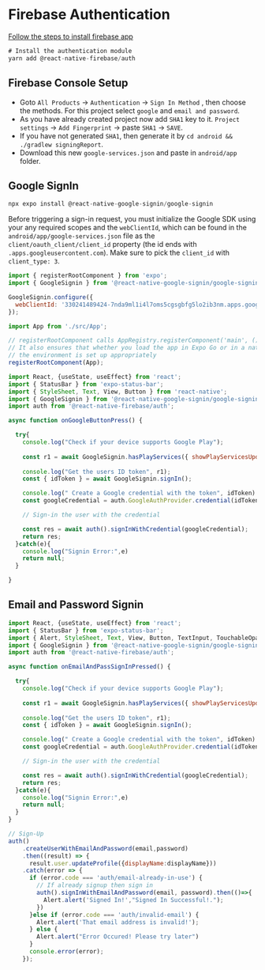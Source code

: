 # Firebase Authentication

[Follow the steps to install firebase app](https://github.com/subrataindia/React-Native-Course-V1/blob/main/extra/bare-react-native-expo-managed-fcm.md#install-firebase-app)

```js
# Install the authentication module
yarn add @react-native-firebase/auth
```

## Firebase Console Setup

- Goto `All Products` -> `Authentication` -> `Sign In Method` , then choose the methods. For this project select `google` and `email and password`.
- As you have already created project now add `SHA1` key to it. `Project settings` -> `Add Fingerprint` -> paste `SHA1` -> `SAVE`.
- If you have not generated `SHA1`, then generate it by `cd android && ./gradlew signingReport`.
- Download this new `google-services.json` and paste in `android/app` folder.

## Google SignIn

```js
npx expo install @react-native-google-signin/google-signin
```

Before triggering a sign-in request, you must initialize the Google SDK using your any required scopes and the `webClientId`, which can be found in the `android/app/google-services.json` file as the `client/oauth_client/client_id` property (the id ends with `.apps.googleusercontent.com`). Make sure to pick the `client_id` with `client_type: 3`.

```js
import { registerRootComponent } from 'expo';
import { GoogleSignin } from '@react-native-google-signin/google-signin';

GoogleSignin.configure({
  webClientId: '330241489424-7nda9ml1i4l7oms5cgsgbfg5lo2ib3nm.apps.googleusercontent.com',
});

import App from './src/App';

// registerRootComponent calls AppRegistry.registerComponent('main', () => App);
// It also ensures that whether you load the app in Expo Go or in a native build,
// the environment is set up appropriately
registerRootComponent(App);
```

```js
import React, {useState, useEffect} from 'react';
import { StatusBar } from 'expo-status-bar';
import { StyleSheet, Text, View, Button } from 'react-native';
import { GoogleSignin } from '@react-native-google-signin/google-signin';
import auth from '@react-native-firebase/auth';

async function onGoogleButtonPress() {

  try{
    console.log("Check if your device supports Google Play");
  
    const r1 = await GoogleSignin.hasPlayServices({ showPlayServicesUpdateDialog: true });
  
    console.log("Get the users ID token", r1);
    const { idToken } = await GoogleSignin.signIn();

    console.log(" Create a Google credential with the token", idToken)
    const googleCredential = auth.GoogleAuthProvider.credential(idToken);

    // Sign-in the user with the credential

    const res = await auth().signInWithCredential(googleCredential);
    return res;
  }catch(e){
    console.log("Signin Error:",e)
    return null;
  }

}

```

## Email and Password Signin

```js
import React, {useState, useEffect} from 'react';
import { StatusBar } from 'expo-status-bar';
import { Alert, StyleSheet, Text, View, Button, TextInput, TouchableOpacity } from 'react-native';
import { GoogleSignin } from '@react-native-google-signin/google-signin';
import auth from '@react-native-firebase/auth';

async function onEmailAndPassSignInPressed() {

  try{
    console.log("Check if your device supports Google Play");
  
    const r1 = await GoogleSignin.hasPlayServices({ showPlayServicesUpdateDialog: true });
  
    console.log("Get the users ID token", r1);
    const { idToken } = await GoogleSignin.signIn();

    console.log(" Create a Google credential with the token", idToken)
    const googleCredential = auth.GoogleAuthProvider.credential(idToken);

    // Sign-in the user with the credential

    const res = await auth().signInWithCredential(googleCredential);
    return res;
  }catch(e){
    console.log("Signin Error:",e)
    return null;
  }
}

// Sign-Up
auth()
    .createUserWithEmailAndPassword(email,password)
    .then((result) => {
      result.user.updateProfile({displayName:displayName}))
    .catch(error => {
      if (error.code === 'auth/email-already-in-use') {
        // If already signup then sign in
        auth().signInWithEmailAndPassword(email, password).then(()=>{
          Alert.alert('Signed In!',"Signed In Successful!.");
        })
      }else if (error.code === 'auth/invalid-email') {
        Alert.alert('That email address is invalid!');
      } else {
        Alert.alert("Error Occured! Please try later")
      }
      console.error(error);
    });

```

